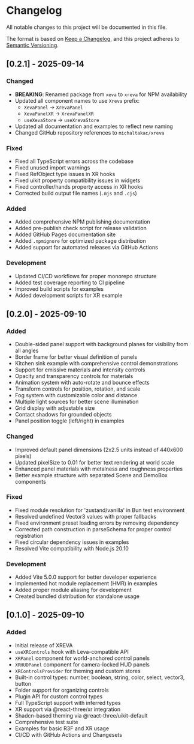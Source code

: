 # Changelog

All notable changes to this project will be documented in this file.

The format is based on [Keep a Changelog](https://keepachangelog.com/en/1.0.0/),
and this project adheres to [Semantic Versioning](https://semver.org/spec/v2.0.0.html).

## [0.2.1] - 2025-09-14

### Changed
- **BREAKING**: Renamed package from `xeva` to `xreva` for NPM availability
- Updated all component names to use `Xreva` prefix:
  - `XevaPanel` → `XrevaPanel`
  - `XevaPanelXR` → `XrevaPanelXR`
  - `useXevaStore` → `useXrevaStore`
- Updated all documentation and examples to reflect new naming
- Changed GitHub repository references to `michaltakac/xreva`

### Fixed
- Fixed all TypeScript errors across the codebase
- Fixed unused import warnings
- Fixed RefObject type issues in XR hooks
- Fixed uikit property compatibility issues in widgets
- Fixed controller/hands property access in XR hooks
- Corrected build output file names (`.mjs` and `.cjs`)

### Added
- Added comprehensive NPM publishing documentation
- Added pre-publish check script for release validation
- Added GitHub Pages documentation site
- Added `.npmignore` for optimized package distribution
- Added support for automated releases via GitHub Actions

### Development
- Updated CI/CD workflows for proper monorepo structure
- Added test coverage reporting to CI pipeline
- Improved build scripts for examples
- Added development scripts for XR example

## [0.2.0] - 2025-09-10

### Added
- Double-sided panel support with background planes for visibility from all angles
- Border frame for better visual definition of panels
- Kitchen sink example with comprehensive control demonstrations
- Support for emissive materials and intensity controls
- Opacity and transparency controls for materials
- Animation system with auto-rotate and bounce effects
- Transform controls for position, rotation, and scale
- Fog system with customizable color and distance
- Multiple light sources for better scene illumination
- Grid display with adjustable size
- Contact shadows for grounded objects
- Panel position toggle (left/right) in examples

### Changed
- Improved default panel dimensions (2x2.5 units instead of 440x600 pixels)
- Updated pixelSize to 0.01 for better text rendering at world scale
- Enhanced panel materials with metalness and roughness properties
- Better example structure with separated Scene and DemoBox components

### Fixed
- Fixed module resolution for 'zustand/vanilla' in Bun test environment
- Resolved undefined Vector3 values with proper fallbacks
- Fixed environment preset loading errors by removing dependency
- Corrected path construction in parseSchema for proper control registration
- Fixed circular dependency issues in examples
- Resolved Vite compatibility with Node.js 20.10

### Development
- Added Vite 5.0.0 support for better developer experience
- Implemented hot module replacement (HMR) in examples
- Added proper module aliasing for development
- Created bundled distribution for standalone usage

## [0.1.0] - 2025-09-10

### Added

- Initial release of XREVA
- `useXRControls` hook with Leva-compatible API
- `XRPanel` component for world-anchored control panels
- `XRHUDPanel` component for camera-locked HUD panels
- `XRControlsProvider` for theming and custom stores
- Built-in control types: number, boolean, string, color, select, vector3, button
- Folder support for organizing controls
- Plugin API for custom control types
- Full TypeScript support with inferred types
- XR support via @react-three/xr integration
- Shadcn-based theming via @react-three/uikit-default
- Comprehensive test suite
- Examples for basic R3F and XR usage
- CI/CD with GitHub Actions and Changesets
